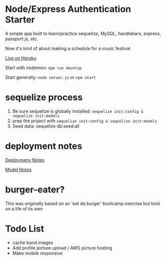 # Node/Express Authentication Starter

A simple app built to learn/practice sequelize, MySQL, handlebars, express, passport.js, etc.

Now it's kind of about making a schedule for a music festival

[Live on Heroku](https://burger-eater-eqmvii.herokuapp.com)

Start with nodemon: `npm run develop`

Start generally: `node server.js` or `npm start`

# sequelize process

1. Be sure sequelize is globally installed: `sequelize init:config & sequelize init:models`
2. prep the project with `sequelize init:config & sequelize init:models`
3. Seed data: sequelize db:seed:all

# deployment notes

[Deploymeny Notes](deploymentNotes.md)

[Model Notes](modelNotes.md)
# burger-eater?

This was originally based on an 'eat da burger' bootcamp exercise but took on a life of its own

# Todo List

* cache band images
* Add profile picture upload / AWS picture hosting
* Make mobile responsive
